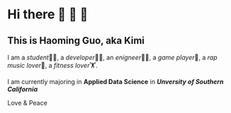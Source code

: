 # Hi there 👋 👀 👋

## This is Haoming Guo, aka Kimi

I am a  *student*👨‍🎓, a *developer*👨‍💻, an *enigneer*👨‍🔧, a *game player*🥷, a *rap music lover*🤩, a *fitness lover*🏋.

I am currently majoring in **Applied Data Science** in ***Unversity of Southern California***

Love & Peace


<!--
**Kym1ng/Kym1ng** is a ✨ _special_ ✨ repository because its `README.md` (this file) appears on your GitHub profile.

Here are some ideas to get you started:

- 🔭 I’m currently working on ...
- 🌱 I’m currently learning ...
- 👯 I’m looking to collaborate on ...
- 🤔 I’m looking for help with ...
- 💬 Ask me about ...
- 📫 How to reach me: ...
- 😄 Pronouns: ...
- ⚡ Fun fact: ...
-->
